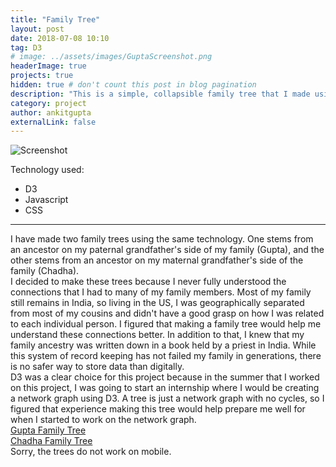 ```yaml
---
title: "Family Tree"
layout: post
date: 2018-07-08 10:10
tag: D3
# image: ../assets/images/GuptaScreenshot.png
headerImage: true
projects: true
hidden: true # don't count this post in blog pagination
description: "This is a simple, collapsible family tree that I made using D3"
category: project
author: ankitgupta
externalLink: false
---
```


![Screenshot](https://ankit.tech/assets/images/GuptaScreenshot.png)

<!-- Example of project - Collapsable Family Tree - [Demo](http://ankit.tech/gupta-family-tree/d3.html).

--- -->

Technology used:

- D3
- Javascript
- CSS

---
I have made two family trees using the same technology. One stems from an ancestor on my paternal grandfather's side of my family (Gupta), and the other stems from an ancestor on my maternal grandfather's side of the family (Chadha).<br/>
I decided to make these trees because I never fully understood the connections that I had to many of my family members. Most of my family still remains in India, so living in the US, I was geographically separated from most of my cousins and didn't have a good grasp on how I was related to each individual person. I figured that making a family tree would help me understand these connections better. In addition to that, I knew that my family ancestry was written down in a book held by a priest in India. While this system of record keeping has not failed my family in generations, there is no safer way to store data than digitally.<br/>
D3 was a clear choice for this project because in the summer that I worked on this project, I was going to start an internship where I would be creating a network graph using D3. A tree is just a network graph with no cycles, so I figured that experience making this tree would help prepare me well for when I started to work on the network graph.<br/>
[Gupta Family Tree](http://ankit.tech/gupta-family-tree/d3.html)<br/>
[Chadha Family Tree](http://ankit.tech/chadha-family-tree/d3.html)<br/>
Sorry, the trees do not work on mobile.
